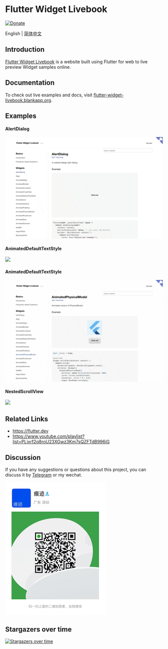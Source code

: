 # Flutter Widget Livebook

[![Donate](https://img.shields.io/badge/Donate-PayPal-green.svg)](https://www.paypal.com/cgi-bin/webscr?cmd=_donations&business=lijy91%40live.com&currency_code=USD&source=url)

English | [简体中文](./README.zh_CN.md)

## Introduction

[Flutter Widget Livebook](](https://flutter-widget-livebook.blankapp.org)) is a website built using Flutter for web to live preview Widget samples online.

## Documentation

To check out live examples and docs, visit [flutter-widget-livebook.blankapp.org](https://flutter-widget-livebook.blankapp.org).

## Examples

#### AlertDialog

![](/screenshots/AlertDialog.gif)

#### AnimatedDefaultTextStyle

![](/screenshots/AnimatedDefaultTextStyle.gif)

#### AnimatedDefaultTextStyle

![](/screenshots/AnimatedPhysicalModel.gif)

#### NestedScrollView

![](/screenshots/NestedScrollView.gif)

## Related Links

- https://flutter.dev
- https://www.youtube.com/playlist?list=PLjxrf2q8roU23XGwz3Km7sQZFTdB996iG

## Discussion

If you have any suggestions or questions about this project, you can discuss it by [Telegram](https://t.me/lijy91) or my wechat.

![](/content/assets/wechat_qrcode.png)

## Stargazers over time

[![Stargazers over time](https://starchart.cc/blankapp/flutter-widget-livebook.svg)](https://starchart.cc/blankapp/flutter-widget-livebook)
